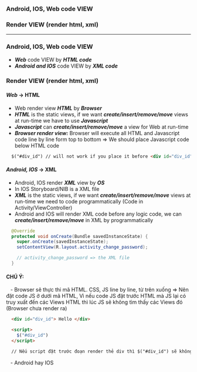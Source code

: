 
### Android, IOS, Web code VIEW
### Render VIEW (render html, xml)
-----------------------------

### Android, IOS, Web code VIEW
  - ***Web*** code VIEW by ***HTML code***
  - ***Android and IOS*** code VIEW by ***XML code***

### Render VIEW (render html, xml)
#### ***Web*** -> HTML
  - Web render view ***HTML*** by ***Browser***
  - ***HTML*** is the static views, if we want ***create/insert/remove/move*** views at run-time we have to use ***Javascript***
  - ***Javascript*** can ***create/insert/remove/move*** a view for Web at run-time
  - ***Browser render view:*** Browser will execute all HTML and Javascript code line by line form top to bottom => We should place Javascript code below HTML code 
  
  ```html
    $("#div_id") // will not work if you place it before <div id="div_id">
  ```
    
#### ***Android, IOS*** -> XML
  - Android, IOS render ***XML*** view by ***OS***
  - In IOS Storyboard/NIB is a XML file
  - ***XML*** is the static views, if we want ***create/insert/remove/move*** views at run-time we need to code programmatically (Code in Activity/ViewController)
  - Android and IOS will render XML code before any logic code, we can ***create/insert/remove/move*** in XML by programmatically
  
  ```java
    @Override
    protected void onCreate(Bundle savedInstanceState) {
      super.onCreate(savedInstanceState);
      setContentView(R.layout.activity_change_password);

      // activity_change_password => the XML file
    }
  ```
  #### CHÚ Ý:
    - Browser sẽ thực thi mã HTML. CSS, JS line by line, từ trên xuống => Nên đặt code JS ở dưới mã HTML, Vì nếu code JS đặt trước HTML mà JS lại có truy xuất đến các Views HTML thì lúc JS sẽ không tìm thấy các Views đó (Browser chưa render ra)
    
  ```html
    <div id="div_id"> Hello </div>

    <script>
      $("#div_id")
    </script>

    // Nếu script đặt trước đoạn render thẻ div thì $("#div_id") sẽ không tìm được thẻ cần tìm vì nó chưa được Browser render lên
   ```
    - Android hay IOS 
  
  
  
  
  
  
  
  
  
  
  
  
